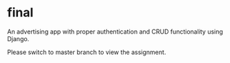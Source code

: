 # final
An advertising app with proper authentication and CRUD functionality using Django.

Please switch to master branch to view the assignment.
